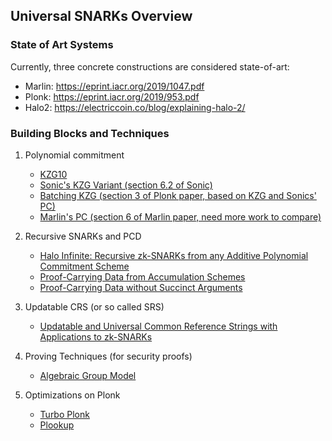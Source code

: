 ## Universal SNARKs Overview

### State of Art Systems

Currently, three concrete constructions are considered state-of-art:

* Marlin: https://eprint.iacr.org/2019/1047.pdf
* Plonk: https://eprint.iacr.org/2019/953.pdf
* Halo2: https://electriccoin.co/blog/explaining-halo-2/

### Building Blocks and Techniques

1. Polynomial commitment
   * [KZG10](https://www.iacr.org/archive/asiacrypt2010/6477178/6477178.pdf)
   * [Sonic's KZG Variant (section 6.2 of Sonic)](https://eprint.iacr.org/2019/099.pdf)
   * [Batching KZG (section 3 of Plonk paper, based on KZG and Sonics' PC)](https://eprint.iacr.org/2019/953.pdf)
   * [Marlin's PC (section 6 of Marlin paper, need more work to compare)](https://eprint.iacr.org/2019/1047.pdf)

2. Recursive SNARKs and PCD
   * [Halo Infinite: Recursive zk-SNARKs from any Additive Polynomial Commitment Scheme](https://eprint.iacr.org/2020/1536)
   * [Proof-Carrying Data from Accumulation Schemes](https://eprint.iacr.org/2020/499)
   * [Proof-Carrying Data without Succinct Arguments](https://eprint.iacr.org/2020/1618)

3. Updatable CRS (or so called SRS)
   * [Updatable and Universal Common Reference Strings with Applications to zk-SNARKs](https://eprint.iacr.org/2018/280.pdf)

4. Proving Techniques (for security proofs)
   * [Algebraic Group Model](https://eprint.iacr.org/2017/620.pdf)

5. Optimizations on Plonk 
   * [Turbo Plonk](https://docs.zkproof.org/pages/standards/accepted-workshop3/proposal-turbo_plonk.pdf)
   * [Plookup](https://eprint.iacr.org/2020/315.pdf)
